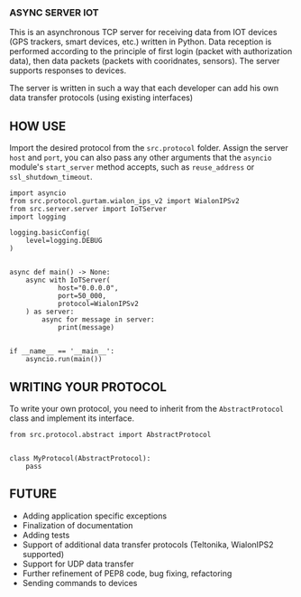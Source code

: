### ASYNC SERVER IOT

This is an asynchronous TCP server for receiving data from IOT devices (GPS trackers, smart devices, etc.) written in Python. Data reception is performed according to the principle of first login (packet with authorization data), then data packets (packets with cooridnates, sensors). The server supports responses to devices.

The server is written in such a way that each developer can add his own data transfer protocols (using existing interfaces)


## HOW USE

Import the desired protocol from the `src.protocol` folder. Assign the server `host` and `port`, you can also pass any other arguments that the `asyncio` module's `start_server` method accepts, such as `reuse_address` or `ssl_shutdown_timeout`.

```
import asyncio
from src.protocol.gurtam.wialon_ips_v2 import WialonIPSv2
from src.server.server import IoTServer
import logging

logging.basicConfig(
    level=logging.DEBUG
)


async def main() -> None:
    async with IoTServer(
            host="0.0.0.0",
            port=50_000,
            protocol=WialonIPSv2
    ) as server:
        async for message in server:
            print(message)


if __name__ == '__main__':
    asyncio.run(main())

```
## WRITING YOUR PROTOCOL

To write your own protocol, you need to inherit from the `AbstractProtocol` class and implement its interface.

```
from src.protocol.abstract import AbstractProtocol


class MyProtocol(AbstractProtocol):
    pass
```

## FUTURE
- Adding application specific exceptions
- Finalization of documentation
- Adding tests
- Support of additional data transfer protocols (Teltonika, WialonIPS2 supported)
- Support for UDP data transfer
- Further refinement of PEP8 code, bug fixing, refactoring
- Sending commands to devices
